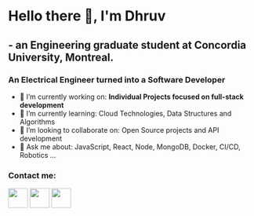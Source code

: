 # Hello there 👋, I'm Dhruv 

## - an Engineering graduate student at Concordia University, Montreal.

### An Electrical Engineer turned into a Software Developer

- 🔭 I’m currently working on: __Individual Projects focused on full-stack development__ 
- 🌱 I’m currently learning: Cloud Technologies, Data Structures and Algorithms
- 👯 I’m looking to collaborate on: Open Source projects and API development
- 💬 Ask me about: JavaScript, React, Node, MongoDB, Docker, CI/CD, Robotics ...

### Contact me:

<a href="https://www.linkedin.com/in/dhruvkumarthakkar/"><img src="https://www.vectorlogo.zone/logos/linkedin/linkedin-icon.svg" width="40" height="40"/></a>
<a href="https://twitter.com/dhruvt_official"><img src="https://www.vectorlogo.zone/logos/twitter/twitter-icon.svg" width="40" height="40"/></a>
<a href="https://www.instagram.com/dhruvthakkar_official/"><img src="https://www.vectorlogo.zone/logos/instagram/instagram-icon.svg" width="40" height="40"/></a>

